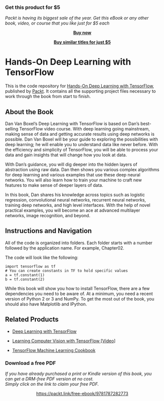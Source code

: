 
### Get this product for $5

<i>Packt is having its biggest sale of the year. Get this eBook or any other book, video, or course that you like just for $5 each</i>


<b><p align='center'>[Buy now](https://packt.link/9781787282773)</p></b>


<b><p align='center'>[Buy similar titles for just $5](https://subscription.packtpub.com/search)</p></b>


# Hands-On Deep Learning with TensorFlow
This is the code repository for [Hands-On Deep Learning with TensorFlow](https://www.packtpub.com/big-data-and-business-intelligence/hands-deep-learning-tensorflow?utm_source=github&utm_medium=repository&utm_campaign=9781787282773), published by [Packt](https://www.packtpub.com/?utm_source=github). It contains all the supporting project files necessary to work through the book from start to finish.
## About the Book

Dan Van Boxel’s Deep Learning with TensorFlow is based on Dan’s best-selling TensorFlow video course. With deep learning going mainstream, making sense of data and getting accurate results using deep networks is possible. Dan Van Boxel will be your guide to exploring the possibilities with deep learning; he will enable you to understand data like never before. With the efficiency and simplicity of TensorFlow, you will be able to process your data and gain insights that will change how you look at data.

With Dan’s guidance, you will dig deeper into the hidden layers of abstraction using raw data. Dan then shows you various complex algorithms for deep learning and various examples that use these deep neural networks. You will also learn how to train your machine to craft new features to make sense of deeper layers of data.

In this book, Dan shares his knowledge across topics such as logistic regression, convolutional neural networks, recurrent neural networks, training deep networks, and high level interfaces. With the help of novel practical examples, you will become an ace at advanced multilayer networks, image recognition, and beyond.

## Instructions and Navigation
All of the code is organized into folders. Each folder starts with a number followed by the application name. For example, Chapter02.



The code will look like the following:
```
import tensorflow as tf
# You can create constants in TF to hold specific values
a = tf.constant(1)
b = tf.constant(2)
```

While this book will show you how to install TensorFlow, there are a few dependencies you need to be aware of. At a minimum, you need a recent version of Python 2 or 3 and NumPy. To get the most out of the book, you should also have Matplotlib and IPython.

## Related Products
* [Deep Learning with TensorFlow](https://www.packtpub.com/big-data-and-business-intelligence/deep-learning-tensorflow?utm_source=github&utm_medium=repository&utm_campaign=9781786469786)

* [Learning Computer Vision with TensorFlow [Video]](https://www.packtpub.com/all/learning-computer-vision-tensorflow-video?utm_source=github&utm_medium=repository&utm_campaign=9781788292573)

* [TensorFlow Machine Learning Cookbook](https://www.packtpub.com/big-data-and-business-intelligence/tensorflow-machine-learning-cookbook?utm_source=github&utm_medium=repository&utm_campaign=9781786462169)



### Download a free PDF

 <i>If you have already purchased a print or Kindle version of this book, you can get a DRM-free PDF version at no cost.<br>Simply click on the link to claim your free PDF.</i>
<p align="center"> <a href="https://packt.link/free-ebook/9781787282773">https://packt.link/free-ebook/9781787282773 </a> </p>